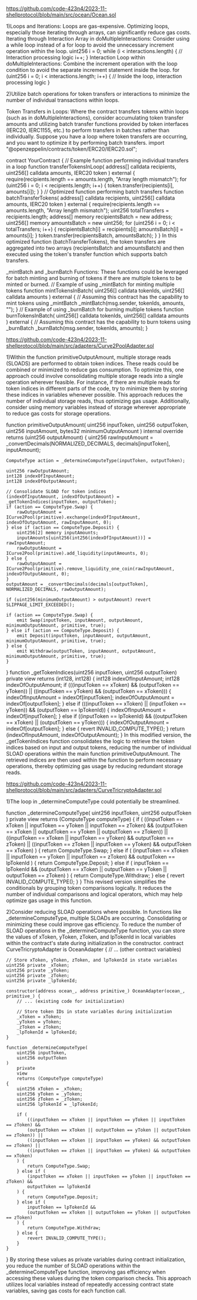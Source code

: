 https://github.com/code-423n4/2023-11-shellprotocol/blob/main/src/ocean/Ocean.sol

1)Loops and Iterations: Loops are gas-expensive. Optimizing loops, especially those iterating through arrays, can significantly reduce gas costs. 
 Iterating through Interaction Array in doMultipleInteractions: Consider using a while loop instead of a for loop to avoid the unnecessary increment operation within the loop.
uint256 i = 0;
while (i < interactions.length) {
    // Interaction processing logic
    i++;
}
Interaction Loop within doMultipleInteractions: Combine the increment operation with the loop condition to avoid the separate increment statement inside the loop.
for (uint256 i = 0; i < interactions.length; i++) {
    // Inside the loop, interaction processing logic
}

2)Utilize batch operations for token transfers or interactions to minimize the number of individual transactions within loops.

Token Transfers in Loops: Where the contract transfers tokens within loops (such as in doMultipleInteractions), consider accumulating token transfer amounts and utilizing batch transfer functions provided by token interfaces (IERC20, IERC1155, etc.) to perform transfers in batches rather than individually.
Suppose you have a loop where token transfers are occurring, and you want to optimize it by performing batch transfers.
import "@openzeppelin/contracts/token/ERC20/IERC20.sol";

contract YourContract {
    // Example function performing individual transfers in a loop
    function transferTokensInLoop(
        address[] calldata recipients,
        uint256[] calldata amounts,
        IERC20 token
    ) external {
        require(recipients.length == amounts.length, "Array length mismatch");
        for (uint256 i = 0; i < recipients.length; i++) {
            token.transfer(recipients[i], amounts[i]);
        }
    }
    // Optimized function performing batch transfers
    function batchTransferTokens(
        address[] calldata recipients,
        uint256[] calldata amounts,
        IERC20 token
    ) external {
        require(recipients.length == amounts.length, "Array length mismatch");
        uint256 totalTransfers = recipients.length;
        address[] memory recipientsBatch = new address[](totalTransfers);
        uint256[] memory amountsBatch = new uint256[](totalTransfers);
        for (uint256 i = 0; i < totalTransfers; i++) {
            recipientsBatch[i] = recipients[i];
            amountsBatch[i] = amounts[i];
        }
        token.transfer(recipientsBatch, amountsBatch);
    }
}
In this optimized function (batchTransferTokens), the token transfers are aggregated into two arrays (recipientsBatch and amountsBatch) and then executed using the token's transfer function which supports batch transfers.

_mintBatch and _burnBatch Functions: These functions could be leveraged for batch minting and burning of tokens if there are multiple tokens to be minted or burned.
// Example of using _mintBatch for minting multiple tokens
function mintTokensInBatch(
    uint256[] calldata tokenIds,
    uint256[] calldata amounts
) external {
    // Assuming this contract has the capability to mint tokens using _mintBatch
    _mintBatch(msg.sender, tokenIds, amounts, "");
}
// Example of using _burnBatch for burning multiple tokens
function burnTokensInBatch(
    uint256[] calldata tokenIds,
    uint256[] calldata amounts
) external {
    // Assuming this contract has the capability to burn tokens using _burnBatch
    _burnBatch(msg.sender, tokenIds, amounts);
} 

https://github.com/code-423n4/2023-11-shellprotocol/blob/main/src/adapters/Curve2PoolAdapter.sol

1)Within the function primitiveOutputAmount, multiple storage reads (SLOADS) are performed to obtain token indices. These reads could be combined or minimized to reduce gas consumption.
To optimize this, one approach could involve consolidating multiple storage reads into a single operation wherever feasible. For instance, if there are multiple reads for token indices in different parts of the code, try to minimize them by storing these indices in variables whenever possible. This approach reduces the number of individual storage reads, thus optimizing gas usage. Additionally, consider using memory variables instead of storage wherever appropriate to reduce gas costs for storage operations.

function primitiveOutputAmount(
    uint256 inputToken,
    uint256 outputToken,
    uint256 inputAmount,
    bytes32 minimumOutputAmount
)
    internal
    override
    returns (uint256 outputAmount)
{
    uint256 rawInputAmount = _convertDecimals(NORMALIZED_DECIMALS, decimals[inputToken], inputAmount);

    ComputeType action = _determineComputeType(inputToken, outputToken);

    uint256 rawOutputAmount;
    int128 indexOfInputAmount;
    int128 indexOfOutputAmount;

    // Consolidate SLOAD for token indices
    (indexOfInputAmount, indexOfOutputAmount) = _getTokenIndices(inputToken, outputToken);
    if (action == ComputeType.Swap) {
        rawOutputAmount = ICurve2Pool(primitive).exchange(indexOfInputAmount, indexOfOutputAmount, rawInputAmount, 0);
    } else if (action == ComputeType.Deposit) {
        uint256[2] memory inputAmounts;
        inputAmounts[uint256(int256(indexOfInputAmount))] = rawInputAmount;
        rawOutputAmount = ICurve2Pool(primitive).add_liquidity(inputAmounts, 0);
    } else {
        rawOutputAmount = ICurve2Pool(primitive).remove_liquidity_one_coin(rawInputAmount, indexOfOutputAmount, 0);
    }
    outputAmount = _convertDecimals(decimals[outputToken], NORMALIZED_DECIMALS, rawOutputAmount);

    if (uint256(minimumOutputAmount) > outputAmount) revert SLIPPAGE_LIMIT_EXCEEDED();

    if (action == ComputeType.Swap) {
        emit Swap(inputToken, inputAmount, outputAmount, minimumOutputAmount, primitive, true);
    } else if (action == ComputeType.Deposit) {
        emit Deposit(inputToken, inputAmount, outputAmount, minimumOutputAmount, primitive, true);
    } else {
        emit Withdraw(outputToken, inputAmount, outputAmount, minimumOutputAmount, primitive, true);
    }
}
function _getTokenIndices(uint256 inputToken, uint256 outputToken) private view returns (int128, int128) {
    int128 indexOfInputAmount;
    int128 indexOfOutputAmount;
    if (((inputToken == xToken) && (outputToken == yToken)) || ((inputToken == yToken) && (outputToken == xToken))) {
        indexOfInputAmount = indexOf[inputToken];
        indexOfOutputAmount = indexOf[outputToken];
    } else if (((inputToken == xToken) || (inputToken == yToken)) && (outputToken == lpTokenId)) {
        indexOfInputAmount = indexOf[inputToken];
    } else if ((inputToken == lpTokenId) && ((outputToken == xToken) || (outputToken == yToken))) {
        indexOfOutputAmount = indexOf[outputToken];
    } else {
        revert INVALID_COMPUTE_TYPE();
    }
    return (indexOfInputAmount, indexOfOutputAmount);
}
In this modified version, the _getTokenIndices function consolidates the logic to retrieve the token indices based on input and output tokens, reducing the number of individual SLOAD operations within the main function primitiveOutputAmount. The retrieved indices are then used within the function to perform necessary operations, thereby optimizing gas usage by reducing redundant storage reads.

https://github.com/code-423n4/2023-11-shellprotocol/blob/main/src/adapters/CurveTricryptoAdapter.sol

1)The loop in _determineComputeType could potentially be streamlined.

function _determineComputeType(
    uint256 inputToken,
    uint256 outputToken
)
    private
    view
    returns (ComputeType computeType)
{
    if (
        ((inputToken == xToken || inputToken == yToken || inputToken == zToken) &&
        (outputToken == xToken || outputToken == yToken || outputToken == zToken)) ||
        ((inputToken == xToken || inputToken == yToken) && outputToken == zToken) ||
        ((inputToken == zToken || inputToken == yToken) && outputToken == xToken)
    ) {
        return ComputeType.Swap;
    } else if (
        (inputToken == xToken || inputToken == yToken || inputToken == zToken) &&
        outputToken == lpTokenId
    ) {
        return ComputeType.Deposit;
    } else if (
        inputToken == lpTokenId &&
        (outputToken == xToken || outputToken == yToken || outputToken == zToken)
    ) {
        return ComputeType.Withdraw;
    } else {
        revert INVALID_COMPUTE_TYPE();
    }
}
This revised version simplifies the conditionals by grouping token comparisons logically. It reduces the number of individual comparisons and logical operators, which may help optimize gas usage in this function.

2)Consider reducing SLOAD operations where possible. In functions like _determineComputeType, multiple SLOADs are occurring. Consolidating or minimizing these could improve gas efficiency.
To reduce the number of SLOAD operations in the _determineComputeType function, you can store the values of xToken, yToken, zToken, and lpTokenId in local variables within the contract's state during initialization in the constructor.
contract CurveTricryptoAdapter is OceanAdapter {
    // ... (other contract variables)

    // Store xToken, yToken, zToken, and lpTokenId in state variables
    uint256 private _xToken;
    uint256 private _yToken;
    uint256 private _zToken;
    uint256 private _lpTokenId;

    constructor(address ocean_, address primitive_) OceanAdapter(ocean_, primitive_) {
        // ... (existing code for initialization)

        // Store token IDs in state variables during initialization
        _xToken = xToken;
        _yToken = yToken;
        _zToken = zToken;
        _lpTokenId = lpTokenId;
    }

    function _determineComputeType(
        uint256 inputToken,
        uint256 outputToken
    )
        private
        view
        returns (ComputeType computeType)
    {
        uint256 xToken = _xToken;
        uint256 yToken = _yToken;
        uint256 zToken = _zToken;
        uint256 lpTokenId = _lpTokenId;

        if (
            ((inputToken == xToken || inputToken == yToken || inputToken == zToken) &&
            (outputToken == xToken || outputToken == yToken || outputToken == zToken)) ||
            ((inputToken == xToken || inputToken == yToken) && outputToken == zToken) ||
            ((inputToken == zToken || inputToken == yToken) && outputToken == xToken)
        ) {
            return ComputeType.Swap;
        } else if (
            (inputToken == xToken || inputToken == yToken || inputToken == zToken) &&
            outputToken == lpTokenId
        ) {
            return ComputeType.Deposit;
        } else if (
            inputToken == lpTokenId &&
            (outputToken == xToken || outputToken == yToken || outputToken == zToken)
        ) {
            return ComputeType.Withdraw;
        } else {
            revert INVALID_COMPUTE_TYPE();
        }
    }
}
By storing these values as private variables during contract initialization, you reduce the number of SLOAD operations within the _determineComputeType function, improving gas efficiency when accessing these values during the token comparison checks. This approach utilizes local variables instead of repeatedly accessing contract state variables, saving gas costs for each function call.
